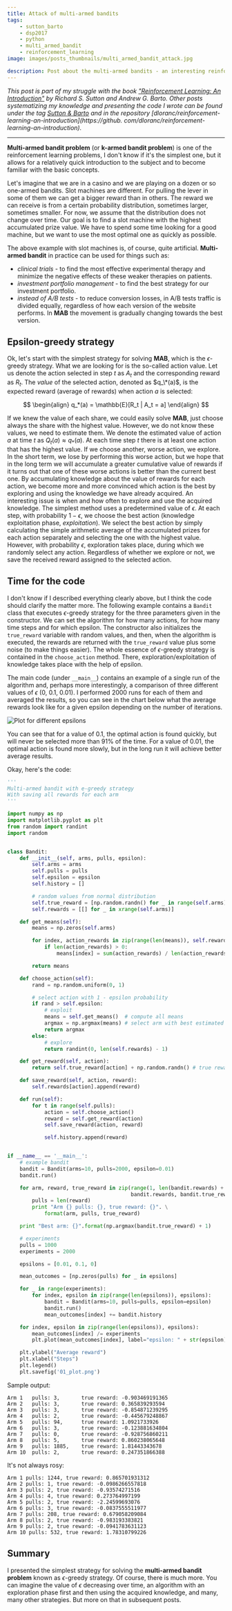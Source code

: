 ```yaml
---
title: Attack of multi-armed bandits
tags:
    - sutton_barto
    - dsp2017
    - python
    - multi_armed_bandit
    - reinforcement_learning
image: images/posts_thumbnails/multi_armed_bandit_attack.jpg

description: Post about the multi-armed bandits - an interesting reinforcement learning problem.
---
```

*This post is part of my struggle with the book ["Reinforcement Learning: An Introduction"](http://incompleteideas.net/sutton/book/the-book-2nd.html) by Richard S. Sutton and Andrew G. Barto. Other posts systematizing my knowledge and presenting the code I wrote can be found under the tag [Sutton & Barto](/tags/sutton-and-barto) and in the repository [dloranc/reinforcement-learning-an-introduction](https://github. com/dloranc/reinforcement-learning-an-introduction).*

---

**Multi-armed bandit problem** (or **k-armed bandit problem**) is one of the reinforcement learning problems, I don't know if it's the simplest one, but it allows for a relatively quick introduction to the subject and to become familiar with the basic concepts.

<!-- truncate -->

Let's imagine that we are in a casino and we are playing on a dozen or so one-armed bandits. Slot machines are different. For pulling the lever in some of them we can get a bigger reward than in others. The reward we can receive is from a certain probability distribution, sometimes larger, sometimes smaller. For now, we assume that the distribution does not change over time. Our goal is to find a slot machine with the highest accumulated prize value. We have to spend some time looking for a good machine, but we want to use the most optimal one as quickly as possible.

The above example with slot machines is, of course, quite artificial. **Multi-armed bandit** in practice can be used for things such as:

- *clinical trials* - to find the most effective experimental therapy and minimize the negative effects of these weaker therapies on patients.
- *investment portfolio management* - to find the best strategy for our investment portfolio.
- *instead of A/B tests* - to reduce conversion losses, in A/B tests traffic is divided equally, regardless of how each version of the website performs. In **MAB** the movement is gradually changing towards the best version.

## Epsilon-greedy strategy

Ok, let's start with the simplest strategy for solving **MAB**, which is the $\epsilon$-greedy strategy. What we are looking for is the so-called action value. Let us denote the action selected in step $t$ as $A_t$ and the corresponding reward as $R_t$. The *value* of the selected action, denoted as $q_\*(a)$, is the expected reward (average of rewards) when action $a$ is selected:

$$
\begin{align}
q_*(a) = \mathbb{E}[R_t | A_t = a]
\end{align}
$$

If we knew the value of each share, we could easily solve **MAB**, just choose always the share with the highest value. However, we do not know these values, we need to estimate them. We denote the estimated value of action $a$ at time $t$ as $Q_t(a) \approx q_*(a)$. At each time step $t$ there is at least one action that has the highest value. If we choose another, worse action, we explore. In the short term, we lose by performing this worse action, but we hope that in the long term we will accumulate a greater cumulative value of rewards if it turns out that one of these worse actions is better than the current best one. By accumulating knowledge about the value of rewards for each action, we become more and more convinced which action is the best by exploring and using the knowledge we have already acquired. An interesting issue is when and how often to explore and use the acquired knowledge. The simplest method uses a predetermined value of $\epsilon$. At each step, with probability $1 - \epsilon$, we choose the best action (knowledge exploitation phase, *exploitation*). We select the best action by simply calculating the simple arithmetic average of the accumulated prizes for each action separately and selecting the one with the highest value. However, with probability $\epsilon$, exploration takes place, during which we randomly select any action. Regardless of whether we explore or not, we save the received reward assigned to the selected action.

## Time for the code

I don't know if I described everything clearly above, but I think the code should clarify the matter more. The following example contains a `Bandit` class that executes $\epsilon$-greedy strategy for the three parameters given in the constructor. We can set the algorithm for how many actions, for how many time steps and for which epsilon. The constructor also initializes the `true_reward` variable with random values, and then, when the algorithm is executed, the rewards are returned with the `true_reward` value plus some noise (to make things easier). The whole essence of $\epsilon$-greedy strategy is contained in the `choose_action` method. There, exploration/exploitation of knowledge takes place with the help of epsilon.

The main code (under `__main__`) contains an example of a single run of the algorithm and, perhaps more interestingly, a comparison of three different values ​​of $\epsilon$ (0, 0.1, 0.01). I performed 2000 runs for each of them and averaged the results, so you can see in the chart below what the average rewards look like for a given epsilon depending on the number of iterations.

![Plot for different epsilons](/images/posts/multi_armed_bandit_attack/plot.png "Plot for different epsilons")

You can see that for a value of 0.1, the optimal action is found quickly, but will never be selected more than 91% of the time. For a value of 0.01, the optimal action is found more slowly, but in the long run it will achieve better average results.

Okay, here's the code:

```python
'''
Multi-armed bandit with e-greedy strategy
With saving all rewards for each arm
'''

import numpy as np
import matplotlib.pyplot as plt
from random import randint
import random


class Bandit:
    def __init__(self, arms, pulls, epsilon):
        self.arms = arms
        self.pulls = pulls
        self.epsilon = epsilon
        self.history = []

        # random values from normal distribution
        self.true_reward = [np.random.randn() for _ in range(self.arms)]
        self.rewards = [[] for _ in xrange(self.arms)]

    def get_means(self):
        means = np.zeros(self.arms)

        for index, action_rewards in zip(range(len(means)), self.rewards):
            if len(action_rewards) > 0:
                means[index] = sum(action_rewards) / len(action_rewards)

        return means

    def choose_action(self):
        rand = np.random.uniform(0, 1)

        # select action with 1 - epsilon probability
        if rand > self.epsilon:
            # exploit
            means = self.get_means()  # compute all means
            argmax = np.argmax(means) # select arm with best estimated reward
            return argmax
        else:
            # explore
            return randint(0, len(self.rewards) - 1)

    def get_reward(self, action):
        return self.true_reward[action] + np.random.randn() # true reward with noise

    def save_reward(self, action, reward):
        self.rewards[action].append(reward)

    def run(self):
        for t in range(self.pulls):
            action = self.choose_action()
            reward = self.get_reward(action)
            self.save_reward(action, reward)

            self.history.append(reward)


if __name__ == '__main__':
    # example bandit
    bandit = Bandit(arms=10, pulls=2000, epsilon=0.01)
    bandit.run()

    for arm, reward, true_reward in zip(range(1, len(bandit.rewards) + 1),
                                        bandit.rewards, bandit.true_reward):
        pulls = len(reward)
        print "Arm {} pulls: {}, true reward: {}". \
            format(arm, pulls, true_reward)

    print "Best arm: {}".format(np.argmax(bandit.true_reward) + 1)

    # experiments
    pulls = 1000
    experiments = 2000

    epsilons = [0.01, 0.1, 0]

    mean_outcomes = [np.zeros(pulls) for _ in epsilons]

    for _ in range(experiments):
        for index, epsilon in zip(range(len(epsilons)), epsilons):
            bandit = Bandit(arms=10, pulls=pulls, epsilon=epsilon)
            bandit.run()
            mean_outcomes[index] += bandit.history

    for index, epsilon in zip(range(len(epsilons)), epsilons):
        mean_outcomes[index] /= experiments
        plt.plot(mean_outcomes[index], label="epsilon: " + str(epsilon))

    plt.ylabel("Average reward")
    plt.xlabel("Steps")
    plt.legend()
    plt.savefig('01_plot.png')
```

Sample output:
```shell
Arm 1	pulls: 3,		true reward: -0.903469191365
Arm 2	pulls: 3,		true reward: 0.365839293594
Arm 3	pulls: 3,		true reward: -0.854871239295
Arm 4	pulls: 2,		true reward: -0.445679248867
Arm 5	pulls: 94,		true reward: 1.0921733926
Arm 6	pulls: 3,		true reward: -0.123881634804
Arm 7	pulls: 0,		true reward: -0.928756860211
Arm 8	pulls: 5,		true reward: 0.860238065648
Arm 9	pulls: 1885,	true reward: 1.81443343678
Arm 10	pulls: 2,		true reward: 0.247351866388
```

It's not always rosy:
```shell
Arm 1 pulls: 1244, true reward: 0.865701931312
Arm 2 pulls: 1, true reward: -0.0986266557818
Arm 3 pulls: 2, true reward: -0.93574271516
Arm 4 pulls: 4, true reward: 0.273764997199
Arm 5 pulls: 2, true reward: -2.24599693076
Arm 6 pulls: 3, true reward: -0.0837555511977
Arm 7 pulls: 208, true reward: 0.679058209084
Arm 8 pulls: 2, true reward: -0.983193383821
Arm 9 pulls: 2, true reward: -0.0941783631123
Arm 10 pulls: 532, true reward: 1.78310799226
```

## Summary
I presented the simplest strategy for solving the **multi-armed bandit problem** known as $\epsilon$-greedy strategy. Of course, there is much more. You can imagine the value of $\epsilon$ decreasing over time, an algorithm with an exploration phase first and then using the acquired knowledge, and many, many other strategies. But more on that in subsequent posts.
